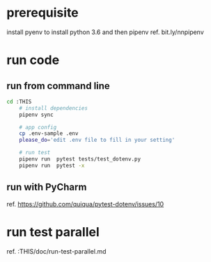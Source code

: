 # prerequisite
install pyenv to install python 3.6 and then pipenv ref. bit.ly/nnpipenv

# run code

## run from command line
```bash
cd :THIS
    # install dependencies
    pipenv sync

    # app config
    cp .env-sample .env
    please_do='edit .env file to fill in your setting' 

    # run test 
    pipenv run  pytest tests/test_dotenv.py
    pipenv run  pytest -x 
```

## run with PyCharm 
ref. https://github.com/quiqua/pytest-dotenv/issues/10


# run test parallel
ref. :THIS/doc/run-test-parallel.md
